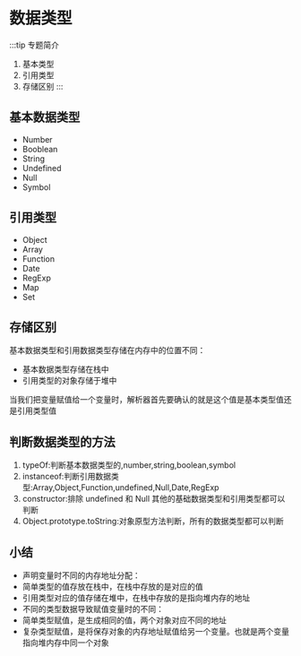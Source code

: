 # 数据类型
:::tip 专题简介
1. 基本类型
2. 引用类型
3. 存储区别
:::

## 基本数据类型
- Number
- Booblean
- String
- Undefined
- Null
- Symbol

## 引用类型
- Object
- Array
- Function
- Date
- RegExp
- Map
- Set

## 存储区别
基本数据类型和引用数据类型存储在内存中的位置不同：
- 基本数据类型存储在栈中
- 引用类型的对象存储于堆中

当我们把变量赋值给一个变量时，解析器首先要确认的就是这个值是基本类型值还是引用类型值


## 判断数据类型的方法
1. typeOf:判断基本数据类型的,number,string,boolean,symbol
2. instanceof:判断引用数据类型:Array,Object,Function,undefined,Null,Date,RegExp
3. constructor:排除 undefined 和 Null 其他的基础数据类型和引用类型都可以判断
4. Object.prototype.toString:对象原型方法判断，所有的数据类型都可以判断

## 小结
- 声明变量时不同的内存地址分配：
 - 简单类型的值存放在栈中，在栈中存放的是对应的值
 - 引用类型对应的值存储在堆中，在栈中存放的是指向堆内存的地址
- 不同的类型数据导致赋值变量时的不同：
 - 简单类型赋值，是生成相同的值，两个对象对应不同的地址
 - 复杂类型赋值，是将保存对象的内存地址赋值给另一个变量。也就是两个变量指向堆内存中同一个对象